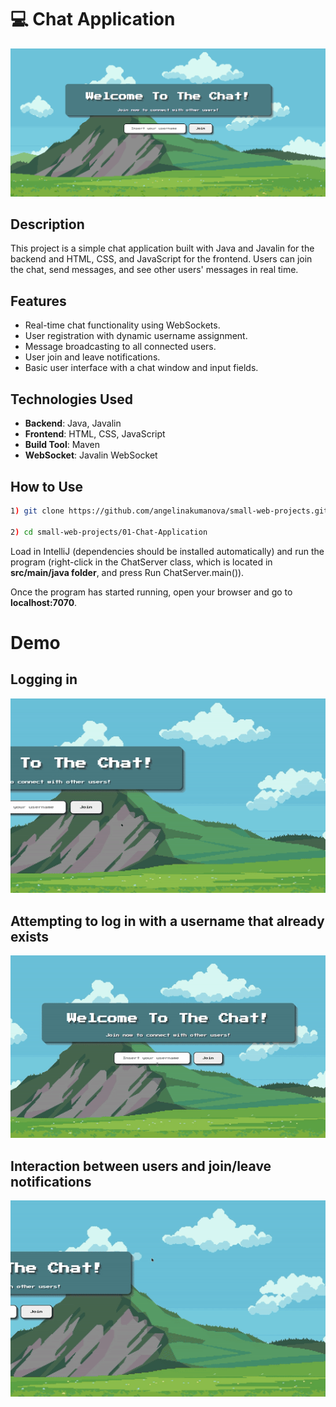 # 💻 Chat Application
![Home Page](project-images/home-page.png)


## Description

This project is a simple chat application built with Java and Javalin for the backend and HTML, CSS, and JavaScript for the frontend. Users can join the chat, send messages, and see other users' messages in real time.

## Features

- Real-time chat functionality using WebSockets.
- User registration with dynamic username assignment.
- Message broadcasting to all connected users.
- User join and leave notifications.
- Basic user interface with a chat window and input fields.


## Technologies Used

- **Backend**: Java, Javalin
- **Frontend**: HTML, CSS, JavaScript
- **Build Tool**: Maven
- **WebSocket**: Javalin WebSocket

## How to Use
```bash
1) git clone https://github.com/angelinakumanova/small-web-projects.git

2) cd small-web-projects/01-Chat-Application
```

Load in IntelliJ (dependencies should be installed automatically) and run the program (right-click in the ChatServer class, which is located in **src/main/java folder**, and press Run ChatServer.main()).

Once the program has started running, open your browser and go to **localhost:7070**.

# Demo
**Logging in**
--

![Demo GIF 1](project-images/chatappdemo1.gif)

**Attempting to log in with a username that already exists**
--

![Demo GIF 3](project-images/chatappdemo-alreadyexistinguser.gif)

**Interaction between users and join/leave notifications**
--

![Demo GIF 2](project-images/chatappdemo2.gif)
